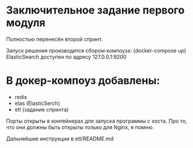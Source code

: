 # Заключительное задание первого модуля

Полностью перенесён второй спринт.

Запуск решения производится сбором компоуза:
(docker-compose up)
ElasticSearch доступен по адресу 127.0.0.1:9200

# В докер-компоуз добавлены:
* redis
* elas (ElasticSerch)
* etl (задание спринта)

Порты открыты в контейнерах для запуска программы с хоста.
Про то, что они должны быть открыты только для Nginx, я помню.


Дальнейшие инструкции в etl/README.md